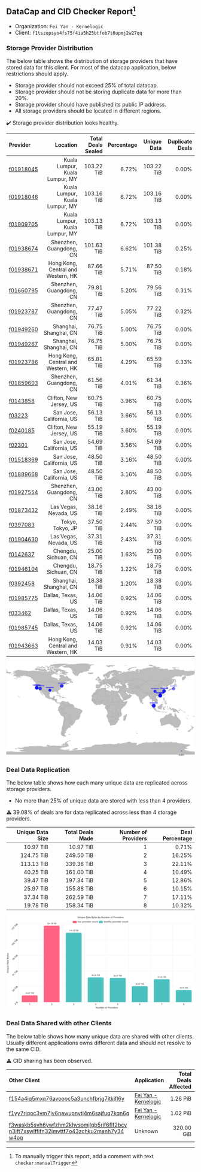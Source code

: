 ## DataCap and CID Checker Report[^1]
 - Organization: `Fei Yan - Kernelogic`
 - Client: `f1tszopsyo4fs75f4ia5h25btfob7t6upmj2w27qq`
### Storage Provider Distribution
The below table shows the distribution of storage providers that have stored data for this client.
For most of the datacap application, below restrictions should apply.
 - Storage provider should not exceed 25% of total datacap.
 - Storage provider should not be storing duplicate data for more than 20%.
 - Storage provider should have published its public IP address.
 - All storage providers should be located in different regions.

✔️ Storage provider distribution looks healthy.

| Provider                                              |                           Location | Total Deals Sealed | Percentage | Unique Data | Duplicate Deals |
| :---------------------------------------------------- | ---------------------------------: | -----------------: | ---------: | ----------: | --------------: |
| [f01918045](https://filfox.info/en/address/f01918045) |     Kuala Lumpur, Kuala Lumpur, MY |         103.22 TiB |      6.72% |  103.22 TiB |           0.00% |
| [f01918046](https://filfox.info/en/address/f01918046) |     Kuala Lumpur, Kuala Lumpur, MY |         103.16 TiB |      6.72% |  103.16 TiB |           0.00% |
| [f01909705](https://filfox.info/en/address/f01909705) |     Kuala Lumpur, Kuala Lumpur, MY |         103.13 TiB |      6.72% |  103.13 TiB |           0.00% |
| [f01938674](https://filfox.info/en/address/f01938674) |            Shenzhen, Guangdong, CN |         101.63 TiB |      6.62% |  101.38 TiB |           0.25% |
| [f01938671](https://filfox.info/en/address/f01938671) | Hong Kong, Central and Western, HK |          87.66 TiB |      5.71% |   87.50 TiB |           0.18% |
| [f01660795](https://filfox.info/en/address/f01660795) |            Shenzhen, Guangdong, CN |          79.81 TiB |      5.20% |   79.56 TiB |           0.31% |
| [f01923787](https://filfox.info/en/address/f01923787) |            Shenzhen, Guangdong, CN |          77.47 TiB |      5.05% |   77.22 TiB |           0.32% |
| [f01949260](https://filfox.info/en/address/f01949260) |             Shanghai, Shanghai, CN |          76.75 TiB |      5.00% |   76.75 TiB |           0.00% |
| [f01949267](https://filfox.info/en/address/f01949267) |             Shanghai, Shanghai, CN |          76.75 TiB |      5.00% |   76.75 TiB |           0.00% |
| [f01923786](https://filfox.info/en/address/f01923786) | Hong Kong, Central and Western, HK |          65.81 TiB |      4.29% |   65.59 TiB |           0.33% |
| [f01859603](https://filfox.info/en/address/f01859603) |            Shenzhen, Guangdong, CN |          61.56 TiB |      4.01% |   61.34 TiB |           0.36% |
| [f0143858](https://filfox.info/en/address/f0143858)   |            Clifton, New Jersey, US |          60.75 TiB |      3.96% |   60.75 TiB |           0.00% |
| [f03223](https://filfox.info/en/address/f03223)       |           San Jose, California, US |          56.13 TiB |      3.66% |   56.13 TiB |           0.00% |
| [f0240185](https://filfox.info/en/address/f0240185)   |            Clifton, New Jersey, US |          55.19 TiB |      3.60% |   55.19 TiB |           0.00% |
| [f02301](https://filfox.info/en/address/f02301)       |           San Jose, California, US |          54.69 TiB |      3.56% |   54.69 TiB |           0.00% |
| [f01518369](https://filfox.info/en/address/f01518369) |           San Jose, California, US |          48.50 TiB |      3.16% |   48.50 TiB |           0.00% |
| [f01889668](https://filfox.info/en/address/f01889668) |           San Jose, California, US |          48.50 TiB |      3.16% |   48.50 TiB |           0.00% |
| [f01927554](https://filfox.info/en/address/f01927554) |            Shenzhen, Guangdong, CN |          43.00 TiB |      2.80% |   43.00 TiB |           0.00% |
| [f01873432](https://filfox.info/en/address/f01873432) |              Las Vegas, Nevada, US |          38.16 TiB |      2.49% |   38.16 TiB |           0.00% |
| [f0397083](https://filfox.info/en/address/f0397083)   |                   Tokyo, Tokyo, JP |          37.50 TiB |      2.44% |   37.50 TiB |           0.00% |
| [f01904630](https://filfox.info/en/address/f01904630) |              Las Vegas, Nevada, US |          37.31 TiB |      2.43% |   37.31 TiB |           0.00% |
| [f0142637](https://filfox.info/en/address/f0142637)   |               Chengdu, Sichuan, CN |          25.00 TiB |      1.63% |   25.00 TiB |           0.00% |
| [f01946104](https://filfox.info/en/address/f01946104) |               Chengdu, Sichuan, CN |          18.75 TiB |      1.22% |   18.75 TiB |           0.00% |
| [f0392458](https://filfox.info/en/address/f0392458)   |             Shanghai, Shanghai, CN |          18.38 TiB |      1.20% |   18.38 TiB |           0.00% |
| [f01985775](https://filfox.info/en/address/f01985775) |                  Dallas, Texas, US |          14.06 TiB |      0.92% |   14.06 TiB |           0.00% |
| [f033462](https://filfox.info/en/address/f033462)     |                  Dallas, Texas, US |          14.06 TiB |      0.92% |   14.06 TiB |           0.00% |
| [f01985745](https://filfox.info/en/address/f01985745) |                  Dallas, Texas, US |          14.06 TiB |      0.92% |   14.06 TiB |           0.00% |
| [f01943663](https://filfox.info/en/address/f01943663) | Hong Kong, Central and Western, HK |          14.03 TiB |      0.91% |   14.03 TiB |           0.00% |

![Provider Distribution](https://raw.githubusercontent.com/data-preservation-programs/filplus-checker-assets/main/filecoin-project/filecoin-plus-large-datasets/issues/1006/1671005010945.png)
### Deal Data Replication
The below table shows how each many unique data are replicated across storage providers.
- No more than 25% of unique data are stored with less than 4 providers.

⚠️ 39.08% of deals are for data replicated across less than 4 storage providers.

| Unique Data Size | Total Deals Made | Number of Providers | Deal Percentage |
| ---------------: | ---------------: | ------------------: | --------------: |
|        10.97 TiB |        10.97 TiB |                   1 |           0.71% |
|       124.75 TiB |       249.50 TiB |                   2 |          16.25% |
|       113.13 TiB |       339.38 TiB |                   3 |          22.11% |
|        40.25 TiB |       161.00 TiB |                   4 |          10.49% |
|        39.47 TiB |       197.34 TiB |                   5 |          12.86% |
|        25.97 TiB |       155.88 TiB |                   6 |          10.15% |
|        37.34 TiB |       262.59 TiB |                   7 |          17.11% |
|        19.78 TiB |       158.34 TiB |                   8 |          10.32% |

![Replication Distribution](https://raw.githubusercontent.com/data-preservation-programs/filplus-checker-assets/main/filecoin-project/filecoin-plus-large-datasets/issues/1006/1671005011663.png)
### Deal Data Shared with other Clients
The below table shows how many unique data are shared with other clients.
Usually different applications owns different data and should not resolve to the same CID.

⚠️ CID sharing has been observed.

| Other Client                                                                                                                                                                                                              | Application                                                                                           | Total Deals Affected | Unique CIDs |        Verifier |
| :------------------------------------------------------------------------------------------------------------------------------------------------------------------------------------------------------------------------ | :---------------------------------------------------------------------------------------------------- | -------------------: | ----------: | --------------: |
| [f154a4iq5mxq76avoooc5a3unchfbrjg7itkjfl6y](https://filfox.info/en/address/f154a4iq5mxq76avoooc5a3unchfbrjg7itkjfl6y)                                                                                                     | [Fei Yan \- Kernelogic](https://github.com/filecoin-project/filecoin-plus-large-datasets/issues/1005) |             1.26 PiB |      10,701 | LDN v3 multisig |
| [f1yy7riqoc3vm7jv6nawupnytj4m6sajfuq7kqn6q](https://filfox.info/en/address/f1yy7riqoc3vm7jv6nawupnytj4m6sajfuq7kqn6q)                                                                                                     | [Fei Yan \- Kernelogic](https://github.com/filecoin-project/filecoin-plus-large-datasets/issues/1004) |             1.02 PiB |       9,545 | LDN v3 multisig |
| [f3waskb5svh6ywfzhm2khvsomjlgb5rif6flf2bcy<br/>n3ift7xswlffifn32jmvttf7o43zchku2manh7y34<br/>w4pq](https://filfox.info/en/address/f3waskb5svh6ywfzhm2khvsomjlgb5rif6flf2bcyn3ift7xswlffifn32jmvttf7o43zchku2manh7y34w4pq) | Unknown                                                                                               |           320.00 GiB |           2 |         Unknown |

[^1]: To manually trigger this report, add a comment with text `checker:manualTrigger`
